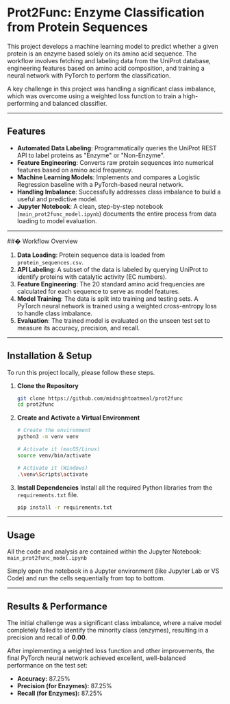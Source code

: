 # Prot2Func: Enzyme Classification from Protein Sequences

This project develops a machine learning model to predict whether a given protein is an enzyme based solely on its amino acid sequence. The workflow involves fetching and labeling data from the UniProt database, engineering features based on amino acid composition, and training a neural network with PyTorch to perform the classification.

A key challenge in this project was handling a significant class imbalance, which was overcome using a weighted loss function to train a high-performing and balanced classifier.

***

## Features

-   **Automated Data Labeling**: Programmatically queries the UniProt REST API to label proteins as "Enzyme" or "Non-Enzyme".
-   **Feature Engineering**: Converts raw protein sequences into numerical features based on amino acid frequency.
-   **Machine Learning Models**: Implements and compares a Logistic Regression baseline with a PyTorch-based neural network.
-   **Handling Imbalance**: Successfully addresses class imbalance to build a useful and predictive model.
-   **Jupyter Notebook**: A clean, step-by-step notebook (`main_prot2func_model.ipynb`) documents the entire process from data loading to model evaluation.

***

##� Workflow Overview

1.  **Data Loading**: Protein sequence data is loaded from `protein_sequences.csv`.
2.  **API Labeling**: A subset of the data is labeled by querying UniProt to identify proteins with catalytic activity (EC numbers).
3.  **Feature Engineering**: The 20 standard amino acid frequencies are calculated for each sequence to serve as model features.
4.  **Model Training**: The data is split into training and testing sets. A PyTorch neural network is trained using a weighted cross-entropy loss to handle class imbalance.
5.  **Evaluation**: The trained model is evaluated on the unseen test set to measure its accuracy, precision, and recall.

***

## Installation & Setup

To run this project locally, please follow these steps.

1.  **Clone the Repository**
    ```bash
    git clone https://github.com/midnightoatmeal/prot2func
    cd prot2func
    ```

2.  **Create and Activate a Virtual Environment**
    ```bash
    # Create the environment
    python3 -m venv venv

    # Activate it (macOS/Linux)
    source venv/bin/activate

    # Activate it (Windows)
    .\venv\Scripts\activate
    ```

3.  **Install Dependencies**
    Install all the required Python libraries from the `requirements.txt` file.
    ```bash
    pip install -r requirements.txt
    ```

***

## Usage

All the code and analysis are contained within the Jupyter Notebook:
`main_prot2func_model.ipynb`

Simply open the notebook in a Jupyter environment (like Jupyter Lab or VS Code) and run the cells sequentially from top to bottom.

***

## Results & Performance

The initial challenge was a significant class imbalance, where a naive model completely failed to identify the minority class (enzymes), resulting in a precision and recall of **0.00**.

After implementing a weighted loss function and other improvements, the final PyTorch neural network achieved excellent, well-balanced performance on the test set:

-   **Accuracy:** 87.25%
-   **Precision (for Enzymes):** 87.25%
-   **Recall (for Enzymes):** 87.25%
